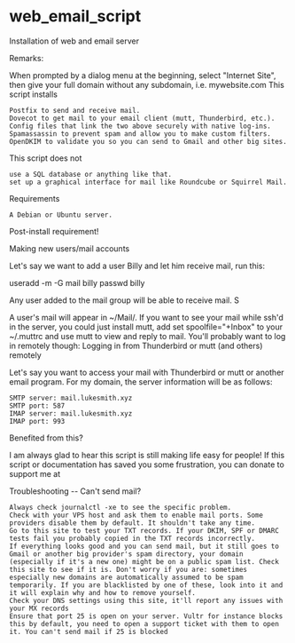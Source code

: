 # web_email_script
Installation of web and email server

Remarks: 

When prompted by a dialog menu at the beginning, select "Internet Site", then give your full domain without any subdomain, i.e. mywebsite.com
This script installs

    Postfix to send and receive mail.
    Dovecot to get mail to your email client (mutt, Thunderbird, etc.).
    Config files that link the two above securely with native log-ins.
    Spamassassin to prevent spam and allow you to make custom filters.
    OpenDKIM to validate you so you can send to Gmail and other big sites.

This script does not

    use a SQL database or anything like that.
    set up a graphical interface for mail like Roundcube or Squirrel Mail. 

Requirements

    A Debian or Ubuntu server. 

Post-install requirement!


Making new users/mail accounts

Let's say we want to add a user Billy and let him receive mail, run this:

useradd -m -G mail billy
passwd billy

Any user added to the mail group will be able to receive mail. S

A user's mail will appear in ~/Mail/. If you want to see your mail while ssh'd in the server, you could just install mutt, add set spoolfile="+Inbox" to your ~/.muttrc and use mutt to view and reply to mail. You'll probably want to log in remotely though:
Logging in from Thunderbird or mutt (and others) remotely

Let's say you want to access your mail with Thunderbird or mutt or another email program. For my domain, the server information will be as follows:

    SMTP server: mail.lukesmith.xyz
    SMTP port: 587
    IMAP server: mail.lukesmith.xyz
    IMAP port: 993


Benefited from this?

I am always glad to hear this script is still making life easy for people! If this script or documentation has saved you some frustration, you can donate to support me at 

Troubleshooting -- Can't send mail?

    Always check journalctl -xe to see the specific problem.
    Check with your VPS host and ask them to enable mail ports. Some providers disable them by default. It shouldn't take any time.
    Go to this site to test your TXT records. If your DKIM, SPF or DMARC tests fail you probably copied in the TXT records incorrectly.
    If everything looks good and you can send mail, but it still goes to Gmail or another big provider's spam directory, your domain (especially if it's a new one) might be on a public spam list. Check this site to see if it is. Don't worry if you are: sometimes especially new domains are automatically assumed to be spam temporarily. If you are blacklisted by one of these, look into it and it will explain why and how to remove yourself.
    Check your DNS settings using this site, it'll report any issues with your MX records
    Ensure that port 25 is open on your server. Vultr for instance blocks this by default, you need to open a support ticket with them to open it. You can't send mail if 25 is blocked

